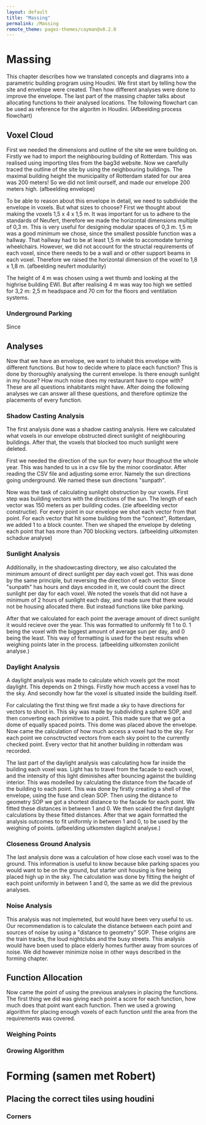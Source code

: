 ```yaml
---
layout: default
title: "Massing"
permalink: /Massing
remote_theme: pages-themes/cayman@v0.2.0
---
```



# Massing
This chapter describes how we translated concepts and diagrams into a parametric building program using Houdini. We first start by telling how the site and envelope were created. Then how different analyses were done to improve the envelope. The last part of the massing chapter talks about allocating functions to their analysed locations. The following flowchart can be used as reference for the algoritm in Houdini.
(Afbeelding process flowchart)

## Voxel Cloud
First we needed the dimensions and outline of the site we were building on. Firstly we had to import the neighbouring building of Rotterdam. This was realised using importing tiles from the bag3d website. Now we carefully traced the outline of the site by using the neighbouring buildings. The maximal building height the municipality of Rotterdam stated for our area was 200 meters! So we did not limit ourself, and made our envelope 200 meters high.
(afbeelding envelope)

To be able to reason about this envelope in detail, we need to subdivide the envelope in voxels. But what sizes to choose? First we thought about making the voxels 1,5 x 4 x 1,5 m. It was important for us to adhere to the standards of Neufert, therefore we made the horizontal dimensions multiple of 0,3 m. This is very useful for designing modular spaces of 0,3 m. 1,5 m was a good minimum we chose, since the smallest possible function was a hallway. That hallway had to be at least 1,5 m wide to accomodate turning wheelchairs. However, we did not account for the structal requirements of each voxel, since there needs to be a wall and or other support beams in each voxel. Therefore we raised the horizontal dimension of the voxel to 1,8 x 1,8 m.
(afbeelding neufert modularity)

The height of 4 m was chosen using a wet thumb and looking at the highrise building EWI. But after realising 4 m was way too high we settled for 3,2 m: 2,5 m headspace and 70 cm for the floors and ventilation systems.

### Underground Parking
Since 

## Analyses
Now that we have an envelope, we want to inhabit this envelope with different functions. But how to decide where to place each function? This is done by thoroughly analysing the current envelope. Is there enough sunlight in my house? How much noise does my restaurant have to cope with? These are all questions inhabitants might have. After doing the following analyses we can answer all these questions, and therefore optimize the placements of every function.

### Shadow Casting Analysis
The first analysis done was a shadow casting analysis. Here we calculated what voxels in our envelope  obstructed direct sunlight of neighbouring buildings. After that, the voxels that blocked too much sunlight were deleted.

First we needed the direction of the sun for every hour thoughout the whole year. This was handed to us in a csv file by the minor coordinator. After reading the CSV file and adjusting some error. Namely the sun directions going underground. We named these sun directions "sunpath".

Now was the task of calculating sunlight obstruction by our voxels. First step was building vectors with the directions of the sun. The length of each vector was 150 meters as per building codes. (zie afbeelding vector constructie). For every point in our envelope we shot each vector from that point. For each vector that hit some building from the "context", Rotterdam, we added 1 to a block counter. Then we shaped the envelope by deleting each point that has more than 700 blocking vectors.
(afbeelding uitkomsten schaduw analyse)

### Sunlight Analysis
Additionally, in the shadowcasting directory, we also calculated the minimum amount of direct sunlight per day each voxel got. This was done by the same principle, but reversing the direction of each vector. Since "sunpath" has hours and days encoded in it, we could count the direct sunlight per day for each voxel. We noted the voxels that did not have a minimum of 2 hours of sunlight each day, and made sure that there would not be housing allocated there. But instead functions like bike parking.

After that we calculated for each point the average amount of direct sunlight it would recieve over the year. This was formatted to uniformly fit 1 to 0. 1 being the voxel with the biggest amount of average sun per day, and 0 being the least. This way of formatting is used for the best results when weighing points later in the process.
(afbeelding uitkomsten zonlicht analyse.)

### Daylight Analysis
A daylight analysis was made to calculate which voxels got the most daylight. This depends on 2 things. Firstly how much access a voxel has to the sky. And secondly how far the voxel is situated inside the building itself.

For calculating the first thing we first made a sky to have directions for vectors to shoot in. This sky was made by subdividing a sphere SOP, and then converting each primitive to a point. This made sure that we got a dome of equally spaced points. This dome was placed above the envelope. Now came the calculation of how much access a voxel had to the sky. For each point we consctructed vectors from each sky point to the currently checked point. Every vector that hit another building in rotterdam was recorded.

The last part of the daylight analysis was calculating how far inside the building each voxel was. Light has to travel from the facade to each voxel, and the intensity of this light diminishes after bouncing against the building interior. This was modelled by calculating the distance from the facade of the building to each point. This was done by firstly creating a shell of the envelope, using the fuse and clean SOP. Then using the distance to geometry SOP we got a shortest distance to the facade for each point. We fitted these distances in between 1 and 0. We then scaled the first daylight calculations by these fitted distances. After that we again formatted the analysis outcomes to fit uniformly in between 1 and 0, to be used by the weighing of points.
(afbeelding uitkomsten daglicht analyse.)

### Closeness Ground Analysis
The last analysis done was a calculation of how close each voxel was to the ground. This information is useful to know because bike parking spaces you would want to be on the ground, but starter unit housing is fine being placed high up in the sky. The calculation was done by fitting the height of each point uniformly in between 1 and 0, the same as we did the previous analyses.

### Noise Analysis
This analysis was not implemeted, but would have been very useful to us. Our recommendation is to calculate the distance between each point and sources of noise by using a "distance to geometry" SOP. These origins are the train tracks, the loud nightclubs and the busy streets. This analysis would have been used to place elderly homes further away from sources of noise. We did however minimize noise in other ways described in the forming chapter.

## Function Allocation
Now came the point of using the previous analyses in placing the functions. The first thing we did was giving each point a score for each function, how much does that point want each function. Then we used a growing algorithm for placing enough voxels of each function until the area from the requirements was covered. 

### Weighing Points

### Growing Algorithm



# Forming (samen met Robert)

## Placing the correct tiles using houdini

### Corners
